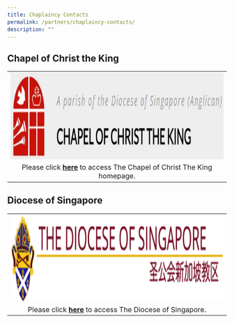 ```yaml
---
title: Chaplaincy Contacts
permalink: /partners/chaplaincy-contacts/
description: ""
---
```

## Chapel of Christ the King


<table>
	<tbody><tr>
		<td><center><img alt="cck logo" src="/images/Partners%20Anglican%20Schools/christ%20the%20king.jpg" style="width:500px;height:200px;"> </center></td>
		</tr>
		<tr><td><font size="3"><center>Please click <b><a target="_blank" href="https://cck.org.sg/">here</a></b> to access The Chapel of Christ The King homepage.
	</center></font></td></tr>
</tbody></table>

	
	
## Diocese of Singapore

<table>
	<tbody><tr>
		<td><center><img alt="diocese logo" src="/images/Partners%20Anglican%20Schools/diocese.png" style="width:500px;height:200px;"> </center></td>
		</tr>
		<tr><td><font size="3"><center>Please click <b><a target="_blank" href="https://anglican.org.sg/">here</a></b> to access The Diocese of Singapore.
	</center></font></td></tr>
</tbody></table>

